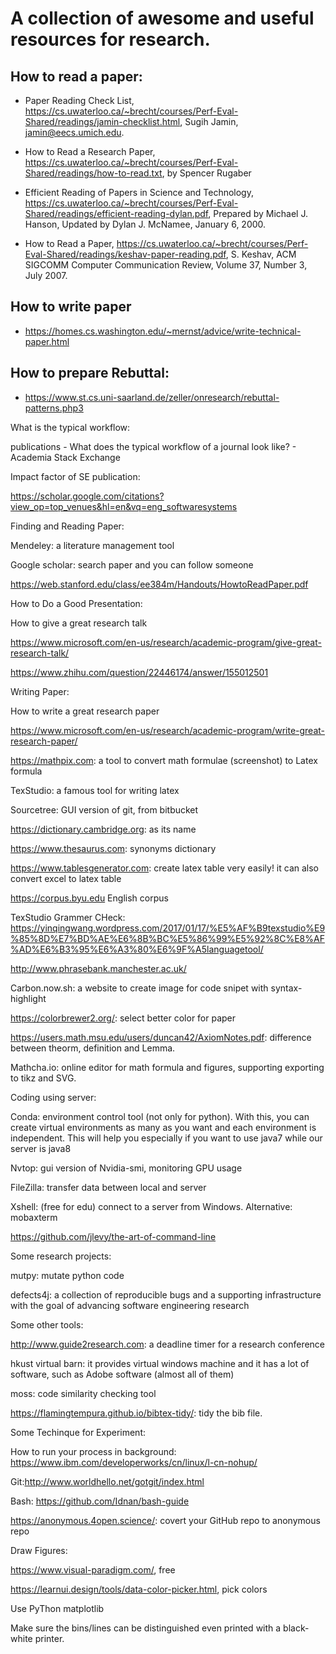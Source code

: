 # A collection of awesome and useful resources for research. 

## How to read a paper: 

- Paper Reading Check List, https://cs.uwaterloo.ca/~brecht/courses/Perf-Eval-Shared/readings/jamin-checklist.html, Sugih Jamin, jamin@eecs.umich.edu. 

- How to Read a Research Paper, https://cs.uwaterloo.ca/~brecht/courses/Perf-Eval-Shared/readings/how-to-read.txt, by Spencer Rugaber 

- Efficient Reading of Papers in Science and Technology, https://cs.uwaterloo.ca/~brecht/courses/Perf-Eval-Shared/readings/efficient-reading-dylan.pdf, Prepared by Michael J. Hanson, Updated by Dylan J. McNamee, January 6, 2000. 

- How to Read a Paper, https://cs.uwaterloo.ca/~brecht/courses/Perf-Eval-Shared/readings/keshav-paper-reading.pdf, S. Keshav, ACM SIGCOMM Computer Communication Review, Volume 37, Number 3, July 2007. 


## How to write paper
 
- https://homes.cs.washington.edu/~mernst/advice/write-technical-paper.html 

## How to prepare Rebuttal: 

- https://www.st.cs.uni-saarland.de/zeller/onresearch/rebuttal-patterns.php3 

 

What is the typical workflow: 

publications - What does the typical workflow of a journal look like? - Academia Stack Exchange 

 

Impact factor of SE publication: 

https://scholar.google.com/citations?view_op=top_venues&hl=en&vq=eng_softwaresystems 

 

Finding and Reading Paper: 

Mendeley: a literature management tool 

Google scholar: search paper and you can follow someone 

https://web.stanford.edu/class/ee384m/Handouts/HowtoReadPaper.pdf 

 

How to Do a Good Presentation: 

How to give a great research talk 

https://www.microsoft.com/en-us/research/academic-program/give-great-research-talk/ 

https://www.zhihu.com/question/22446174/answer/155012501  

 

Writing Paper: 

How to write a great research paper 

https://www.microsoft.com/en-us/research/academic-program/write-great-research-paper/ 

https://mathpix.com: a tool to convert math formulae (screenshot) to Latex formula 

TexStudio: a famous tool for writing latex 

 Sourcetree: GUI version of git, from bitbucket 

https://dictionary.cambridge.org: as its name 

https://www.thesaurus.com: synonyms dictionary 

https://www.tablesgenerator.com: create latex table very easily! it can also convert excel to latex table 

https://corpus.byu.edu English corpus 

TexStudio Grammer CHeck: https://yinqingwang.wordpress.com/2017/01/17/%E5%AF%B9texstudio%E9%85%8D%E7%BD%AE%E6%8B%BC%E5%86%99%E5%92%8C%E8%AF%AD%E6%B3%95%E6%A3%80%E6%9F%A5languagetool/ 

http://www.phrasebank.manchester.ac.uk/ 

Carbon.now.sh: a website to create image for code snipet with syntax-highlight 

https://colorbrewer2.org/: select better color for paper 

https://users.math.msu.edu/users/duncan42/AxiomNotes.pdf: difference between theorm, definition and Lemma. 

Mathcha.io: online editor for math formula and figures, supporting exporting to tikz and SVG.  

 

Coding using server: 

Conda: environment control tool (not only for python). With this, you can create virtual environments as many as you want and each environment is independent. This will help you especially if you want to use java7 while our server is java8 

Nvtop: gui version of Nvidia-smi, monitoring GPU usage 

FileZilla: transfer data between local and server 

Xshell: (free for edu) connect to a server from Windows. Alternative: mobaxterm 

https://github.com/jlevy/the-art-of-command-line 

 

Some research projects: 

mutpy: mutate python code 

defects4j: a collection of reproducible bugs and a supporting infrastructure with the goal of advancing software engineering research 

 

 

Some other tools: 

http://www.guide2research.com: a deadline timer for a research conference 

hkust virtual barn: it provides virtual windows machine and it has a lot of software, such as Adobe software (almost all of them) 

moss: code similarity checking tool 

https://flamingtempura.github.io/bibtex-tidy/: tidy the bib file. 

 

Some Techinque for Experiment: 

How to run your process in background: https://www.ibm.com/developerworks/cn/linux/l-cn-nohup/ 

Git:http://www.worldhello.net/gotgit/index.html 

Bash: https://github.com/Idnan/bash-guide 

https://anonymous.4open.science/: covert your GitHub repo to anonymous repo 

 

 

Draw Figures:  

https://www.visual-paradigm.com/, free  

https://learnui.design/tools/data-color-picker.html, pick colors  

Use PyThon matplotlib  

Make sure the bins/lines can be distinguished even printed with a black-white printer. 
